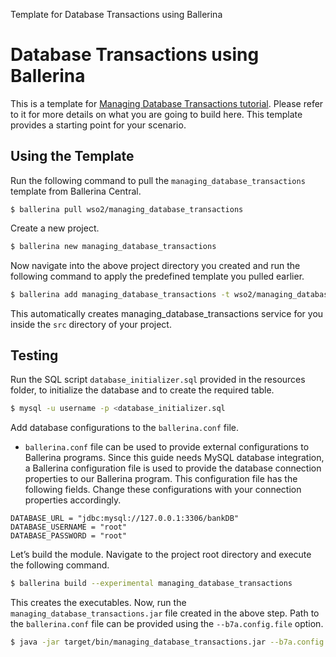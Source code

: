 Template for Database Transactions using Ballerina

# Database Transactions using Ballerina 

This is a template for [Managing Database Transactions tutorial](https://ei.docs.wso2.com/en/latest/ballerina-integrator/learn/tutorials/database-integrations/managing-database-transactions/1/). Please refer to it for more details on what you are going to build here. This template provides a starting point for your scenario. 


## Using the Template

Run the following command to pull the `managing_database_transactions` template from Ballerina Central.

```
$ ballerina pull wso2/managing_database_transactions
```

Create a new project.

```bash
$ ballerina new managing_database_transactions
```

Now navigate into the above project directory you created and run the following command to apply the predefined template 
you pulled earlier.

```bash
$ ballerina add managing_database_transactions -t wso2/managing_database_transactions
```

This automatically creates managing_database_transactions service for you inside the `src` directory of your project.  

## Testing

Run the SQL script `database_initializer.sql` provided in the resources folder, to initialize the database and to create the required table.
```bash
$ mysql -u username -p <database_initializer.sql
```
Add database configurations to the `ballerina.conf` file.
   - `ballerina.conf` file can be used to provide external configurations to Ballerina programs. Since this guide needs MySQL database integration, a Ballerina configuration file is used to provide the database connection properties to our Ballerina program.
   This configuration file has the following fields. Change these configurations with your connection properties accordingly.
   
```
DATABASE_URL = "jdbc:mysql://127.0.0.1:3306/bankDB"
DATABASE_USERNAME = "root"
DATABASE_PASSWORD = "root"
```

Let’s build the module. Navigate to the project root directory and execute the following command.

```bash
$ ballerina build --experimental managing_database_transactions 
```

This creates the executables. Now, run the `managing_database_transactions.jar` file created in the above step. Path to the `ballerina.conf` file can be provided using the `--b7a.config.file` option.

```bash
$ java -jar target/bin/managing_database_transactions.jar --b7a.config.file=path/to/ballerina.conf/file
```
